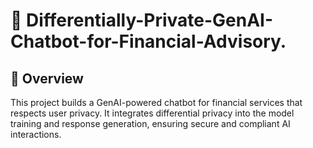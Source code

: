 # 🔐 Differentially-Private-GenAI-Chatbot-for-Financial-Advisory.

## 📌 Overview 
This project builds a GenAI-powered chatbot for financial services that respects user privacy. It integrates differential privacy into the model training and response generation, ensuring secure and compliant AI interactions.
